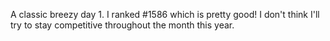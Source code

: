 A classic breezy day 1. I ranked #1586 which is pretty good! I don't think I'll try to stay competitive throughout the month this year.
